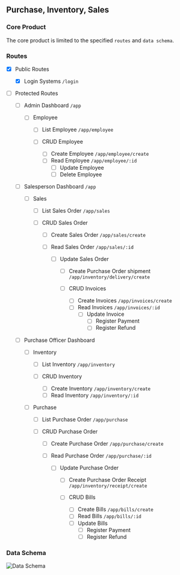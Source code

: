 ## Purchase, Inventory, Sales

### Core Product

The core product is limited to the specified `routes` and `data schema`.

### Routes

- [x] Public Routes

  - [x] Login Systems `/login`

- [ ] Protected Routes

  - [ ] Admin Dashboard `/app`

    - [ ] Employee

      - [ ] List Employee `/app/employee`

      - [ ] CRUD Employee
        - [ ] Create Employee `/app/employee/create`
        - [ ] Read Employee `/app/employee/:id`
          - [ ] Update Employee
          - [ ] Delete Employee

  - [ ] Salesperson Dashboard `/app`

    - [ ] Sales

      - [ ] List Sales Order `/app/sales`

      - [ ] CRUD Sales Order

        - [ ] Create Sales Order `/app/sales/create`
        - [ ] Read Sales Order `/app/sales/:id`

          - [ ] Update Sales Order

            - [ ] Create Purchase Order shipment `/app/inventory/delivery/create`

            - [ ] CRUD Invoices
              - [ ] Create Invoices `/app/invoices/create`
              - [ ] Read Invoices `/app/invoices/:id`
                - [ ] Update Invoice
                  - [ ] Register Payment
                  - [ ] Register Refund

  - [ ] Purchase Officer Dashboard

    - [ ] Inventory

      - [ ] List Inventory `/app/inventory`

      - [ ] CRUD Inventory
        - [ ] Create Inventory `/app/inventory/create`
        - [ ] Read Inventory `/app/inventory/:id`

    - [ ] Purchase

      - [ ] List Purchase Order `/app/purchase`

      - [ ] CRUD Purchase Order

        - [ ] Create Purchase Order `/app/purchase/create`
        - [ ] Read Purchase Order `/app/purchase/:id`

          - [ ] Update Purchase Order

            - [ ] Create Purchase Order Receipt `/app/inventory/receipt/create`

            - [ ] CRUD Bills
              - [ ] Create Bills `/app/bills/create`
              - [ ] Read Bills `/app/bills/:id`
              - [ ] Update Bills
                - [ ] Register Payment
                - [ ] Register Refund

### Data Schema

![Data Schema](https://app.lucidchart.com/publicSegments/view/2eed6fc7-bff3-4ee8-be46-e08d80a18144/image.jpeg)

